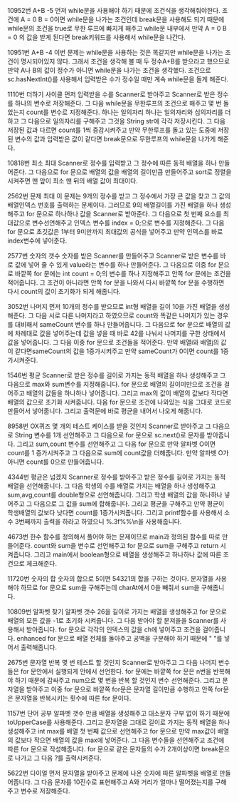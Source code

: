 10952번 A+B -5
먼저 while문을 사용해야 하기 때문에 조건식을 생각해줘야한다. 조건에 A = 0 B = 0이면 while문을 나가는 조건인데 break문을 사용해도 되기 때문에 while문의 조건을 true로 무한 루프에 빠지게 해주고
while문 내부에서 만약 A = 0 B = 0 의 값을 받게 된다면 break키워드를 사용해서 while문을 나간다.

10951번 A+B -4
이번 문제는 while문을 사용하는 것은 똑같지만 while문을 나가는 조건이 명시되어있지 않다. 그래서 조건을 생각해 볼 때 두 정수A+B를 받으라고 했으므로 만약 A나 B의 값이 정수가 아니면 while문을 나가는 조건을
생각했다. 조건으로 sc.hasNextInt()를 사용해서 입력받은 수가 정수일 때만 계속 while문을 돌게 해준다.

1110번 더하기 사이클
먼저 입력받을 수를 Scanner로 받아주고 Scanner로 받은 정수를 하나의 변수로 저장해준다. 그 다음 while문을 무한루프의 조건으로 해주고 몇 번 돌았는지 count를 변수로 지정해준다.
하나는 일의자리 하나는 일의자리와 십의자리를 더하고 그 다음으로 일의자리를 구해주고 그것을 String str에 각각 저장시킨다. 그 다음 저장된 값과 다르면 count를 1씩 증감시켜주고 만약 
무한루프를 돌고 있는 도중에 저장된 변수의 값과 입력받은 값이 같다면 break문으로 무한루프의 while문을 나가게 해준다.

10818번 최소 최대
Scanner로 정수를 입력받고 그 정수에 따른 동적 배열을 하나 만들어준다. 그 다음으로 for 문으로 배열의 값을 배열의 길이만큼 만들어주고 sort로 정렬을 시켜주면 맨 앞이 최소 맨 뒤의 배열 값이 최대이다.

2562번 문제 최대
이 문제는 9개의 정수를 받고 그 정수에서 가장 큰 값을 찾고 그 값의 배열인덱스 번호를 출력하는 문제이다. 그러므로 9의 배열길이를 가진 배열을 하나 생성해주고 for 문으로 하나하나 값을 Scanner로 받아준다.
그 다음으로 첫 번째 요소를 최대값으로 변수선언해주고 인덱스 변수를 index = 0;으로 변수를 지정해준다. 그 다음 for 문으로 초깃값은 1부터 9미만까지 최대값의 공식을 넣어주고 만약 인덱스를 바로 index변수에
넣어준다.

2577번 숫자의 갯수
숫자를 받은 Scanner를 만들어주고 Scanner로 받은 변수를 바로 값에 넣어 줄 수 있게 value라는 변수를 하나 만들어준다. 그 다음으로 이중 for 문으로 바깥쪽 for 문에는 int count = 0;의 변수를 하나 지정해주고 
안쪽 for 문에는 조건을 적어줍니다. 그 조건이 아니라면 안쪽 for 문을 나와서 다시 바깥쪽 for 문을 수행하면 다시 count의 값이 초기화가 되게 해줍니다.

3052번 나머지
먼저 10개의 정수를 받으므로 int형 배열을 길이 10을 가진 배열을 생성해준다. 그 다음 서로 다른 나머지라고 하였으므로 count와 똑같은 나머지가 있는 경우를 대비해서 sameCount 변수를 하나 만들어줍니다.
그 다음으로 for 문으로 배열의 값에 차례대로 값을 넣어주는데 값을 넣을 때 바로 42를 나눠서 나머지를 구한 상태에서 값을 넣어줍니다. 그 다음 이중 for 문으로 조건들을 적어준다. 만약 배열i와 배열j의 값이 같다면sameCount의 값을 1증가시켜주고 만약 sameCount가 0이면 count를 1증가시켜준다.

1546번 평균
Scanner로 받은 정수를 길이로 가지는 동적 배열을 하나 생성해주고 그 다음으로 max와 sum변수를 지정해줍니다. for 문으로 배열의 길이미만으로 조건을 걸어주고 배열의 값들을 하나하나 넣어줍니다.
그리고 max의 값이 배열의 값보다 작다면 배열의 값으로 초기화 시켜줍니다. 다음 for 문으로 조건에 나와있는 식을 그대로 코드로 만들어서 넣어줍니다. 그리고 출력문에 바로 평균을 내어서 나오게 해줍니다.

8958번 OX퀴즈
몇 개의 테스트 케이스를 받을 것인지 Scanner로 받아주고 그 다음으로 String 변수를 1개 선언해주고 그 다음으로 for 문으로 sc.next()로 문자를 받아줍니다. 그리고 sum,count 변수를 선언해주고
그 다음 for 문으로 만약 알파벳 O이면 count를 1 증가시켜주고 그 다음으로 sum에 count값을 더해줍니다. 만약 알파벳 O가 아니면 count를 0으로 만들어줍니다.

4344번 평균은 넘겠지
Scanner로 정수를 받아주고 받은 정수를 길이로 가지는 동적 배열을 선언해줍니다. 그 다음 학생의 수를 배열로 가지는 배열을 하나 생성해주고 sum,avg,count를 double형으로 선언해줍니다.
그리고 학생 배열의 값을 하나하나 넣어주고 그 다음으로 그 값을 sum에 합해줍니다. 그리고 평균을 구해주고 만약 평균이 학생배열의 값보다 낮다면 count를 1증가시켜줍니다. 그리고 printf함수를 사용해서
소수 3번째까지 출력을 하라고 하였으니 %.3f%%\n을 사용해줍니다.

4673번 한수
함수를 정의해서 풀어야 하는 문제이므로 main과 정의된 함수를 따로 만들어준다. count와 sum을 변수로 선언해주고 for 문으로 sum을 구해주고 return 시켜줍니다. 그리고 main에서 boolean형으로
배열을 생성해주고 하나하나 값에 따른 조건으로 체크해준다. 

11720번 숫자의 합
숫자의 합으로 5이면 54321의 합을 구하는 것이다. 문자열을 사용해야 하므로 for 문으로 sum을 구해주는데 charAt에서 0을 빼줘서 sum을 구해줍니다.

10809번 알파벳 찾기
알파벳 갯수 26을 길이로 가지는 배열을 생성해주고 for 문으로 배열의 모든 값을 -1로 초기화 시켜줍니다. 그 다음 받아야 할 문져을을 Scanner를 사용해서 받아줍니다. for 문으로 각각의 인덱스의 값을 ch에
넣어주고 조건을 걸어줍니다. enhanced for 문으로 배열 전체를 돌아주고 공백을 구분해야 하기 때문에 " "를 넣어서 출력해줍니다.

2675번 문자열 반복
몇 번 테스트 할 것인지 Scanner로 받아주고 그 다음 나머지 변수들은 for 문안에서 실행되게 안에서 선언한다. for 문에는 바깥쪽 for 문은 n번을 반복해야 하기 때문에 감싸주고 num으로 몇 번을 반복 할 것인지
변수 선언해준다. 그리고 문자열을 받아주고 이중 for 문으로 바깥쪽 for문은 문자열 길이만큼 수행하고 안쪽 for문은 문자열을 반복시키는 횟수에 따른 for 문이다.

1157번 단어 공부
알파벳 갯수 만큼 배열을 생성해주고 대소문자 구부 없이 하기 때문에 toUpperCase를 사용해준다. 그리고 문자열을 그대로 길이로 가지는 동적 배열을 하나 생성해주고 int max를 배열 첫 번째 값으로 선언해주고
for 문으로 만약 max값이 배열의 값보다 작으면 배열의 값을 max에 넣어준다. 그 다음 변수들을 선언해주고 조건에 따른 for 문으로 작성해줍니다. for 문으로 같은 문자들의 수가 2개이상이면 break문으로 나가고
그 다음 ?를 출력시켜준다.

5622번 다이얼
먼저 문자열을 받아주고 문제에 나온 숫자에 따른 알파벳을 배열로 만들어줍니다. 그 다음 문자를 10진수로 표현해주고 A와 거리가 얼마나 떨어졌는지를 구해주고 변수로 저장해준다. 

